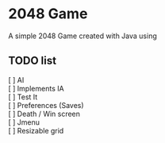 # 2048 Game

A simple 2048 Game created with Java using 



## TODO list

[ ] AI  
    [ ] Implements IA  
    [ ] Test It  
[ ] Preferences (Saves)  
[ ] Death / Win screen  
[ ] Jmenu  
[ ] Resizable grid